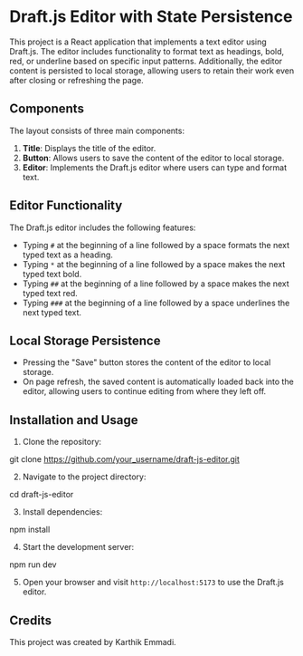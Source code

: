 # Draft.js Editor with State Persistence

This project is a React application that implements a text editor using Draft.js. The editor includes functionality to format text as headings, bold, red, or underline based on specific input patterns. Additionally, the editor content is persisted to local storage, allowing users to retain their work even after closing or refreshing the page.

## Components

The layout consists of three main components:

1. **Title**: Displays the title of the editor.
2. **Button**: Allows users to save the content of the editor to local storage.
3. **Editor**: Implements the Draft.js editor where users can type and format text.

## Editor Functionality

The Draft.js editor includes the following features:

- Typing `#` at the beginning of a line followed by a space formats the next typed text as a heading.
- Typing `*` at the beginning of a line followed by a space makes the next typed text bold.
- Typing `##` at the beginning of a line followed by a space makes the next typed text red.
- Typing `###` at the beginning of a line followed by a space underlines the next typed text.

## Local Storage Persistence

- Pressing the "Save" button stores the content of the editor to local storage.
- On page refresh, the saved content is automatically loaded back into the editor, allowing users to continue editing from where they left off.

## Installation and Usage

1. Clone the repository:

git clone https://github.com/your_username/draft-js-editor.git

2. Navigate to the project directory:

cd draft-js-editor

3. Install dependencies:

npm install

4. Start the development server:

npm run dev

5. Open your browser and visit `http://localhost:5173` to use the Draft.js editor.

## Credits

This project was created by Karthik Emmadi.